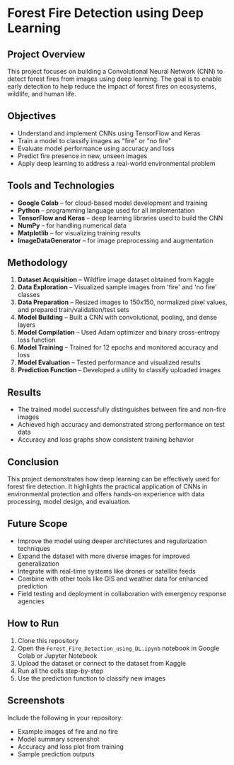 # Forest Fire Detection using Deep Learning

## Project Overview
This project focuses on building a Convolutional Neural Network (CNN) to detect forest fires from images using deep learning. The goal is to enable early detection to help reduce the impact of forest fires on ecosystems, wildlife, and human life.

## Objectives
- Understand and implement CNNs using TensorFlow and Keras
- Train a model to classify images as "fire" or "no fire"
- Evaluate model performance using accuracy and loss
- Predict fire presence in new, unseen images
- Apply deep learning to address a real-world environmental problem

## Tools and Technologies
- **Google Colab** – for cloud-based model development and training  
- **Python** – programming language used for all implementation  
- **TensorFlow and Keras** – deep learning libraries used to build the CNN  
- **NumPy** – for handling numerical data  
- **Matplotlib** – for visualizing training results  
- **ImageDataGenerator** – for image preprocessing and augmentation  

## Methodology
1. **Dataset Acquisition** – Wildfire image dataset obtained from Kaggle  
2. **Data Exploration** – Visualized sample images from 'fire' and 'no fire' classes  
3. **Data Preparation** – Resized images to 150x150, normalized pixel values, and prepared train/validation/test sets  
4. **Model Building** – Built a CNN with convolutional, pooling, and dense layers  
5. **Model Compilation** – Used Adam optimizer and binary cross-entropy loss function  
6. **Model Training** – Trained for 12 epochs and monitored accuracy and loss  
7. **Model Evaluation** – Tested performance and visualized results  
8. **Prediction Function** – Developed a utility to classify uploaded images  

## Results
- The trained model successfully distinguishes between fire and non-fire images  
- Achieved high accuracy and demonstrated strong performance on test data  
- Accuracy and loss graphs show consistent training behavior  

## Conclusion
This project demonstrates how deep learning can be effectively used for forest fire detection. It highlights the practical application of CNNs in environmental protection and offers hands-on experience with data processing, model design, and evaluation.

## Future Scope
- Improve the model using deeper architectures and regularization techniques  
- Expand the dataset with more diverse images for improved generalization  
- Integrate with real-time systems like drones or satellite feeds  
- Combine with other tools like GIS and weather data for enhanced prediction  
- Field testing and deployment in collaboration with emergency response agencies  

## How to Run
1. Clone this repository  
2. Open the `Forest_Fire_Detection_using_DL.ipynb` notebook in Google Colab or Jupyter Notebook  
3. Upload the dataset or connect to the dataset from Kaggle  
4. Run all the cells step-by-step  
5. Use the prediction function to classify new images  

## Screenshots
Include the following in your repository:
- Example images of fire and no fire  
- Model summary screenshot  
- Accuracy and loss plot from training  
- Sample prediction outputs  
